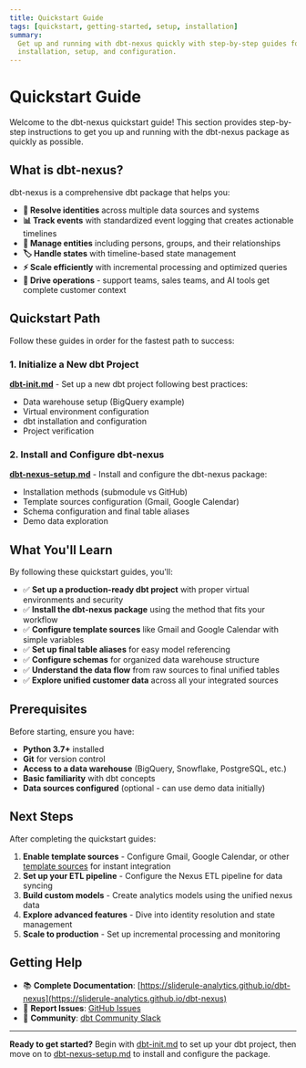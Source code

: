 ```yaml
---
title: Quickstart Guide
tags: [quickstart, getting-started, setup, installation]
summary:
  Get up and running with dbt-nexus quickly with step-by-step guides for
  installation, setup, and configuration.
---
```


# Quickstart Guide

Welcome to the dbt-nexus quickstart guide! This section provides step-by-step
instructions to get you up and running with the dbt-nexus package as quickly as
possible.

## What is dbt-nexus?

dbt-nexus is a comprehensive dbt package that helps you:

- **🔗 Resolve identities** across multiple data sources and systems
- **📊 Track events** with standardized event logging that creates actionable
  timelines
- **👥 Manage entities** including persons, groups, and their relationships
- **🏷️ Handle states** with timeline-based state management
- **⚡ Scale efficiently** with incremental processing and optimized queries
- **🎯 Drive operations** - support teams, sales teams, and AI tools get
  complete customer context

## Quickstart Path

Follow these guides in order for the fastest path to success:

### 1. Initialize a New dbt Project

**[dbt-init.md](dbt-init.md)** - Set up a new dbt project following best
practices:

- Data warehouse setup (BigQuery example)
- Virtual environment configuration
- dbt installation and configuration
- Project verification

### 2. Install and Configure dbt-nexus

**[dbt-nexus-setup.md](dbt-nexus-setup.md)** - Install and configure the
dbt-nexus package:

- Installation methods (submodule vs GitHub)
- Template sources configuration (Gmail, Google Calendar)
- Schema configuration and final table aliases
- Demo data exploration

## What You'll Learn

By following these quickstart guides, you'll:

- ✅ **Set up a production-ready dbt project** with proper virtual environments
  and security
- ✅ **Install the dbt-nexus package** using the method that fits your workflow
- ✅ **Configure template sources** like Gmail and Google Calendar with simple
  variables
- ✅ **Set up final table aliases** for easy model referencing
- ✅ **Configure schemas** for organized data warehouse structure
- ✅ **Understand the data flow** from raw sources to final unified tables
- ✅ **Explore unified customer data** across all your integrated sources

## Prerequisites

Before starting, ensure you have:

- **Python 3.7+** installed
- **Git** for version control
- **Access to a data warehouse** (BigQuery, Snowflake, PostgreSQL, etc.)
- **Basic familiarity** with dbt concepts
- **Data sources configured** (optional - can use demo data initially)

## Next Steps

After completing the quickstart guides:

1. **Enable template sources** - Configure Gmail, Google Calendar, or other
   [template sources](../template-sources/) for instant integration
2. **Set up your ETL pipeline** - Configure the Nexus ETL pipeline for data
   syncing
3. **Build custom models** - Create analytics models using the unified nexus
   data
4. **Explore advanced features** - Dive into identity resolution and state
   management
5. **Scale to production** - Set up incremental processing and monitoring

## Getting Help

- 📚 **Complete Documentation**:
  [https://sliderule-analytics.github.io/dbt-nexus](https://sliderule-analytics.github.io/dbt-nexus)
- 🐛 **Report Issues**:
  [GitHub Issues](https://github.com/sliderule-analytics/dbt-nexus/issues)
- 💬 **Community**: [dbt Community Slack](https://community.getdbt.com/)

---

**Ready to get started?** Begin with [dbt-init.md](dbt-init.md) to set up your
dbt project, then move on to [dbt-nexus-setup.md](dbt-nexus-setup.md) to install
and configure the package.
